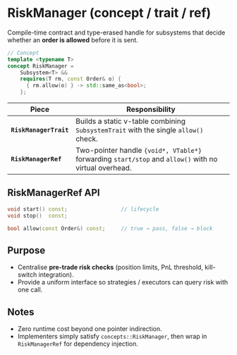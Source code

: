 # RiskManager (concept / trait / ref)

Compile-time contract and type-erased handle for subsystems that decide whether an **order is allowed** before it is sent.

~~~cpp
// Concept
template <typename T>
concept RiskManager =
    Subsystem<T> &&
    requires(T rm, const Order& o) {
      { rm.allow(o) } -> std::same_as<bool>;
    };
~~~

| Piece | Responsibility |
|-------|----------------|
| **`RiskManagerTrait`** | Builds a static v-table combining `SubsystemTrait` with the single `allow()` check. |
| **`RiskManagerRef`**   | Two-pointer handle `{void*, VTable*}` forwarding `start/stop` and `allow()` with no virtual overhead. |

## RiskManagerRef API
````cpp
void start() const;                 // lifecycle
void stop()  const;

bool allow(const Order&) const;     // true → pass, false → block
````

## Purpose

* Centralise **pre-trade risk checks** (position limits, PnL threshold, kill-switch integration).
* Provide a uniform interface so strategies / executors can query risk with one call.

## Notes

* Zero runtime cost beyond one pointer indirection.
* Implementers simply satisfy `concepts::RiskManager`, then wrap in `RiskManagerRef` for dependency injection.
